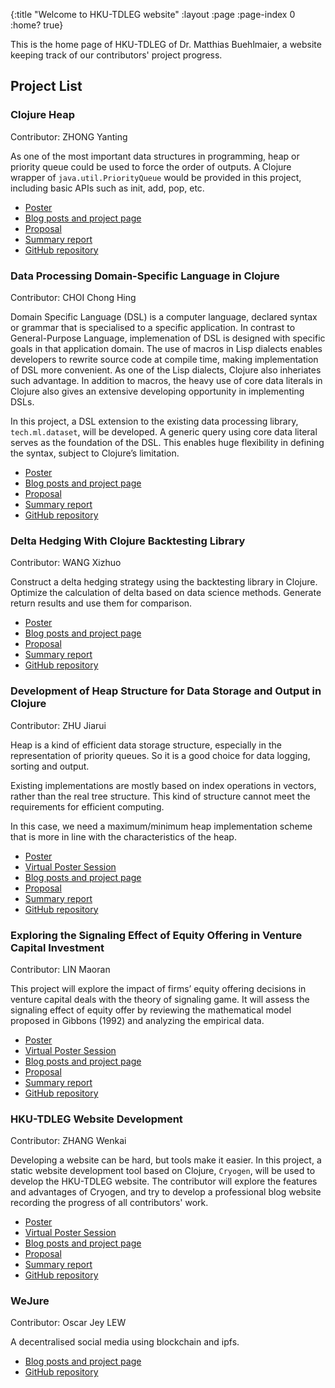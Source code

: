 {:title "Welcome to HKU-TDLEG website"
 :layout :page
 :page-index 0
 :home? true}

This is the home page of HKU-TDLEG of Dr. Matthias Buehlmaier, a website keeping track of our contributors' project progress.

## Project List

### Clojure Heap

  Contributor: ZHONG Yanting

  As one of the most important data structures in programming, heap or priority queue could be used to force the order of outputs. A Clojure wrapper of ```java.util.PriorityQueue``` would be provided in this project, including basic APIs such as init, add, pop, etc.

  - [Poster](/pdf/Poster-ZHONG-Yanting.pdf)
  - [Blog posts and project page](/pages-output/ZHONG-Yanting)
  - [Proposal](/pdf/Proposal-ZHONG-Yanting.pdf)
  - [Summary report](/pdf/Report-ZHONG-Yanting.pdf)
  - [GitHub repository](https://github.com/clojure-finance/clojure-heap2)

### Data Processing Domain-Specific Language in Clojure

  Contributor: CHOI Chong Hing

  Domain Specific Language (DSL) is a computer language, declared syntax or grammar that is specialised to a specific application. In contrast to General-Purpose Language, implemenation of DSL is designed with specific goals in that application domain. The use of macros in Lisp dialects enables developers to rewrite source code at compile time, making implementation of DSL more convenient. As one of the Lisp dialects, Clojure also inheriates such advantage. In addition to macros, the heavy use of core data literals in Clojure also gives an extensive developing opportunity in implementing DSLs.

  In this project, a DSL extension to the existing data processing library, ```tech.ml.dataset```, will be developed. A generic query using core data literal serves as the foundation of the DSL. This enables huge flexibility in defining the syntax, subject to Clojure’s limitation.
  
  - [Poster](/pdf/Poster-CHOI-Chong-Hing.pdf)
  - [Blog posts and project page](/pages-output/CHOI-Chong-Hing)
  - [Proposal](/pdf/Proposal-CHOI-Chong-Hing.pdf)
  - [Summary report](/pdf/Report-CHOI-Chong-Hing.pdf)
  - [GitHub repository](https://github.com/clojure-finance/HKU-TDLEG-data-processing-DSL)

### Delta Hedging With Clojure Backtesting Library

  Contributor: WANG Xizhuo

  Construct a delta hedging strategy using the backtesting library in Clojure. Optimize the calculation of delta based on data science methods. Generate return results and use them for comparison.

  - [Poster](/pdf/Poster-WANG-Xizhuo.pdf)
  - [Blog posts and project page](/pages-output/WANG-Xizhuo)
  - [Proposal](/pdf/Proposal-WANG-Xizhuo.pdf)
  - [Summary report](/pdf/Report-WANG-Xizhuo.pdf)
  - [GitHub repository](https://github.com/clojure-finance/HKU-TDLEG-backtesting-strategies-clojure)

### Development of Heap Structure for Data Storage and Output in Clojure

  Contributor: ZHU Jiarui

  Heap is a kind of efficient data storage structure, especially in the representation of priority queues. So it is a good choice for data logging, sorting and output.

  Existing implementations are mostly based on index operations in vectors, rather than the real tree structure. This kind of structure cannot meet the requirements for efficient computing. 

  In this case, we need a maximum/minimum heap implementation scheme that is more in line with the characteristics of the heap.

  - [Poster](/pdf/Poster-ZHU-Jiarui.pdf)
  - [Virtual Poster Session](/mp4/Presentation-ZHU-Jiarui.mp4)
  - [Blog posts and project page](/pages-output/ZHU-Jiarui)
  - [Proposal](/pdf/Proposal-ZHU-Jiarui.pdf)
  - [Summary report](/pdf/Report-ZHU-Jiarui.pdf)
  - [GitHub repository](https://github.com/clojure-finance/clojure-heap)

### Exploring the Signaling Effect of Equity Offering in Venture Capital Investment

  Contributor: LIN Maoran

  This project will explore the impact of firms’ equity offering decisions in venture capital deals with the theory of signaling game. It will assess the signaling effect of equity offer by reviewing the mathematical model proposed in Gibbons (1992) and analyzing the empirical data.
  
  - [Poster](/pdf/Poster-LIN-Maoran.pdf)
  - [Virtual Poster Session](/mp4/Presentation-LIN-Maoran.mp4)
  - [Blog posts and project page](/pages-output/LIN-Maoran)
  - [Proposal](/pdf/Proposal-LIN-Maoran.pdf)
  - [Summary report](/pdf/Report-LIN-Maoran.pdf)
  - [GitHub repository](https://github.com/clojure-finance/HKU-TDLEG-financial-signaling-game)

### HKU-TDLEG Website Development

  Contributor: ZHANG Wenkai

  Developing a website can be hard, but tools make it easier. In this project, a static website development tool based on Clojure, ```Cryogen```, will be used to develop the HKU-TDLEG website. The contributor will explore the features and advantages of Cryogen, and try to develop a professional blog website recording the progress of all contributors' work.
  
  - [Poster](/pdf/Poster-ZHANG-Wenkai.pdf)
  - [Virtual Poster Session](/mp4/Presentation-ZHANG-Wenkai.mp4)
  - [Blog posts and project page](/pages-output/ZHANG-Wenkai)
  - [Proposal](/pdf/Proposal-ZHANG-Wenkai.pdf)
  - [Summary report](/pdf/Report-ZHANG-Wenkai.pdf)
  - [GitHub repository](https://github.com/clojure-finance/HKU-TDLEG-website)

### WeJure

  Contributor: Oscar Jey LEW

  A decentralised social media using blockchain and ipfs.

  - [Blog posts and project page](/pages-output/Oscar-Jey-LEW)
  - [GitHub repository](https://github.com/clojure-finance/HKU-TDLEG-WeJure)
